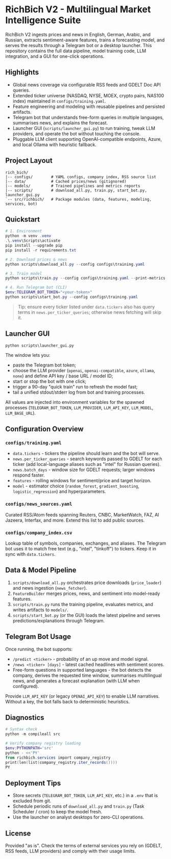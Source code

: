 ﻿# RichBich V2 - Multilingual Market Intelligence Suite

RichBich V2 ingests prices and news in English, German, Arabic, and Russian, extracts sentiment-aware features, trains a forecasting model, and serves the results through a Telegram bot or a desktop launcher. This repository contains the full data pipeline, model training code, LLM integration, and a GUI for one-click operations.

## Highlights

- Global news coverage via configurable RSS feeds and GDELT Doc API queries.
- Extended ticker universe (NASDAQ, NYSE, MOEX, crypto pairs, NAS100 index) maintained in `configs/training.yaml`.
- Feature engineering and modeling with reusable pipelines and persisted artifacts.
- Telegram bot that understands free-form queries in multiple languages, summarises news, and explains the forecast.
- Launcher GUI (`scripts/launcher_gui.py`) to run training, tweak LLM providers, and operate the bot without touching the console.
- Pluggable LLM client supporting OpenAI-compatible endpoints, Azure, and local Ollama with heuristic fallback.

## Project Layout

```
rich_bich/
|-- configs/        # YAML configs, company index, RSS source list
|-- data/           # Cached prices/news (gitignored)
|-- models/         # Trained pipelines and metrics reports
|-- scripts/        # download_all.py, train.py, start_bot.py, launcher_gui.py
`-- src/richbich/   # Package modules (data, features, modeling, services, bot)
```

## Quickstart

```powershell
# 1. Environment
python -m venv .venv
.\.venv\Scripts\activate
pip install --upgrade pip
pip install -r requirements.txt

# 2. Download prices & news
python scripts\download_all.py --config configs\training.yaml

# 3. Train model
python scripts\train.py --config configs\training.yaml --print-metrics

# 4. Run Telegram bot (CLI)
$env:TELEGRAM_BOT_TOKEN="<your-token>"
python scripts\start_bot.py --config configs\training.yaml
```

> Tip: ensure every ticker listed under `data.tickers` also has query terms in `news.per_ticker_queries`; otherwise news fetching will skip it.

## Launcher GUI

```
python scripts\launcher_gui.py
```

The window lets you:

- paste the Telegram bot token;
- choose the LLM provider (`openai`, `openai-compatible`, `azure`, `ollama`, `none`) and define API key / base URL / model ID;
- start or stop the bot with one click;
- trigger a 90-day "quick train" run to refresh the model fast;
- tail a unified stdout/stderr log from bot and training processes.

All values are injected into environment variables for the spawned processes (`TELEGRAM_BOT_TOKEN`, `LLM_PROVIDER`, `LLM_API_KEY`, `LLM_MODEL`, `LLM_BASE_URL`).

## Configuration Overview

### `configs/training.yaml`

- `data.tickers` - tickers the pipeline should learn and the bot will serve.
- `news.per_ticker_queries` - search keywords passed to GDELT for each ticker (add local-language aliases such as "intel" for Russian queries).
- `news.batch_days` - window size for GDELT requests; larger windows respond faster.
- `features` - rolling windows for sentiment/price and target horizon.
- `model` - estimator choice (`random_forest`, `gradient_boosting`, `logistic_regression`) and hyperparameters.

### `configs/news_sources.yaml`

Curated RSS/Atom feeds spanning Reuters, CNBC, MarketWatch, FAZ, Al Jazeera, Interfax, and more. Extend this list to add public sources.

### `configs/company_index.csv`

Lookup table of symbols, companies, exchanges, and aliases. The Telegram bot uses it to match free text (e.g., "intel", "tinkoff") to tickers. Keep it in sync with `data.tickers`.

## Data & Model Pipeline

1. `scripts/download_all.py` orchestrates price downloads (`price_loader`) and news ingestion (`news_fetcher`).
2. `FeatureBuilder` merges prices, news, and sentiment into model-ready features.
3. `scripts/train.py` runs the training pipeline, evaluates metrics, and writes artifacts to `models/`.
4. `scripts/start_bot.py` (or the GUI) loads the latest pipeline and serves predictions/explanations through Telegram.

## Telegram Bot Usage

Once running, the bot supports:

- `/predict <ticker>` - probability of an up move and model signal.
- `/news <ticker> [days]` - latest cached headlines with sentiment scores.
- Free-form questions in supported languages - the bot detects the company, derives the requested time window, summarises multilingual news, and generates a forecast explanation (with LLM when configured).

Provide `LLM_API_KEY` (or legacy `OPENAI_API_KEY`) to enable LLM narratives. Without a key, the bot falls back to deterministic heuristics.

## Diagnostics

```powershell
# Syntax check
python -m compileall src

# Verify company registry loading
$env:PYTHONPATH='src'
python - <<'PY'
from richbich.services import company_registry
print(len(list(company_registry.iter_records())))
PY
```

## Deployment Tips

- Store secrets (`TELEGRAM_BOT_TOKEN`, `LLM_API_KEY`, etc.) in a `.env` that is excluded from git.
- Schedule periodic runs of `download_all.py` and `train.py` (Task Scheduler / cron) to keep the model fresh.
- Use the launcher on analyst desktops for zero-CLI operations.

## License

Provided "as is". Check the terms of external services you rely on (GDELT, RSS feeds, LLM providers) and comply with their usage limits.
